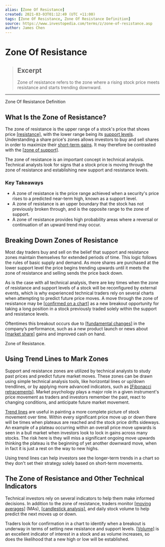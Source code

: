 ```yaml
---
alias: [Zone Of Resistance]
created: 2021-03-03T01:12:49 (UTC +11:00)
tags: [Zone Of Resistance, Zone Of Resistance Definition]
source: https://www.investopedia.com/terms/z/zone-of-resistance.asp
author: James Chen
---
```


# Zone Of Resistance

> ## Excerpt
> Zone of resistance refers to the zone where a rising stock price meets resistance and starts trending downward.

---

Zone Of Resistance Definition
## What Is the Zone of Resistance?

The zone of resistance is the upper range of a stock's price that shows price [[resistance]](https://www.investopedia.com/terms/r/resistance.asp), with the lower range being its [support levels](https://www.investopedia.com/terms/s/support.asp). Understanding a share price's zones allows investors to buy and sell shares in order to maximize their [short-term gains](https://www.investopedia.com/terms/s/short-term-gain.asp). It may therefore be contrasted with the [[zone of support]](https://www.investopedia.com/terms/z/zone-of-support.asp).

The zone of resistance is an important concept in technical analysis. Technical analysts look for signs that a stock price is moving through the zone of resistance and establishing new support and resistance levels.

### Key Takeaways

-   A zone of resistance is the price range achieved when a security's price rises to a predicted near-term high, known as a support level.
-   A zone of resistance is an upper boundary that the stock has not previously broken through, and is the opposite range to the zone of support.
-   A zone of resistance provides high probability areas where a reversal or continuation of an upward trend may occur.

## Breaking Down Zones of Resistance

Most day traders buy and sell on the belief that support and resistance zones maintain themselves for extended periods of time. This logic follows the rules of basic supply and demand. As more shares are purchased at the lower support level the price begins trending upwards until it meets the zone of resistance and selling sends the price back down.

As is the case with all technical analysis, there are key times when the zone of resistance and support levels of a stock will be reconfigured by external events, which is why experienced technical traders rely on several charts when attempting to predict future price moves. A move through the zone of resistance may be [[confirmed on a chart]](https://www.investopedia.com/terms/c/confirmationonachart.asp) as a new breakout opportunity for taking a long position in a stock previously traded solely within the support and resistance levels.

Oftentimes this breakout occurs due to [[fundamental changes]](https://www.investopedia.com/terms/f/fundamentalanalysis.asp) in the company’s performance, such as a new product launch or news about [[market share]](https://www.investopedia.com/terms/m/marketshare.asp) gains and improved cash on hand.

Zone of Resistance.

## Using Trend Lines to Mark Zones

Support and resistance zones are utilized by technical analysts to study past prices and predict future market moves. These zones can be drawn using simple technical analysis tools, like horizontal lines or up/down trendlines, or by applying more advanced indicators, such as [[Fibonacci retracements]](https://www.investopedia.com/terms/f/fibonacciretracement.asp). Market psychology plays a major role in a given instrument's price movement as traders and investors remember the past, react to changing conditions, and anticipate future market movement.

[Trend lines](https://www.investopedia.com/terms/t/trendline.asp) are useful in painting a more complete picture of stock movement over time. Within every significant price move up or down there will be times when plateaus are reached and the stock price drifts sideways. An example of a plateau occurring within an overall price move upwards is seen in a bull market when investors look to lock in gains across many stocks. The risk here is they will miss a significant ongoing move upwards thinking the plateau is the beginning of yet another downward move, when in fact it is just a rest on the way to new highs.

Using trend lines can help investors see the longer-term trends in a chart so they don't set their strategy solely based on short-term movements.

## The Zone of Resistance and Other Technical Indicators

Technical investors rely on several indicators to help them make informed decisions. In addition to the zone of resistance, traders monitor [[moving averages]](https://www.investopedia.com/terms/m/movingaverage.asp) (MAs), [[candlestick analysis]](https://www.investopedia.com/terms/c/candlestick.asp), and daily stock volume to help predict the next moves up or down.

Traders look for confirmation in a chart to identify when a breakout is underway in terms of setting new resistance and support levels. [[Volume]](https://www.investopedia.com/terms/v/volume.asp) is an excellent indicator of interest in a stock and as volume increases, so does the likelihood that a new high or low will be established.
